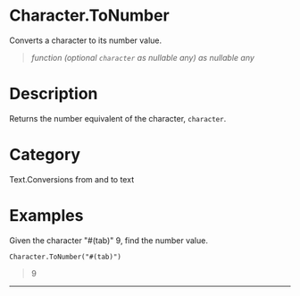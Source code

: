 ﻿# Character.ToNumber
Converts a character to its number value.
> _function (optional <code>character</code> as nullable any) as nullable any_
# Description 
Returns the number equivalent of the character, <code>character</code>.

# Category 
Text.Conversions from and to text
# Examples 
Given the character "#(tab)" 9, find the number value.
```
Character.ToNumber("#(tab)")
```
> 9
***
